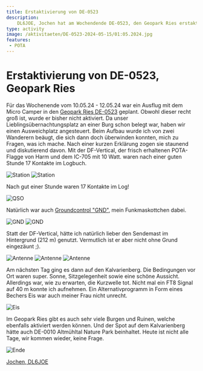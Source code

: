 ```yaml
---
title: Erstaktivierung von DE-0523
description:
    DL6JOE, Jochen hat am Wochendende DE-0523, den Geopark Ries erstaktiviert.
type: activity
image: /aktivitaeten/DE-0523-2024-05-15/01:05.2024.jpg
features:
 - POTA
---
```


# Erstaktivierung von DE-0523, Geopark Ries

Für das Wochenende vom 10.05.24 - 12.05.24 war ein Ausflug mit dem Micro Camper in den [Geopark Ries DE-0523](https://pota.app/#/park/DE-0523) geplant. Obwohl dieser recht groß ist, wurde er bisher nicht aktiviert. Da unser Lieblingsübernachtungsplatz an einer Burg schon belegt war, haben wir einen Ausweichplatz angesteuert. Beim Aufbau wurde ich von zwei Wanderern beäugt, die sich dann doch überwinden konnten, mich zu Fragen, was ich mache. Nach einer kurzen Erklärung zogen sie staunend und diskutierend davon. Mit der DF-Vertical, der frisch erhaltenen POTA-Flagge von Harm und dem IC-705 mit 10 Watt. waren nach einer guten Stunde 17 Kontakte im Logbuch.

![Station](/aktivitaeten/DE-0523-2024-05-15/00:05.2024.jpg)
![Station](/aktivitaeten/DE-0523-2024-05-15/02:05.2024.jpg)

Nach gut einer Stunde waren 17 Kontakte im Log!

![QSO](/aktivitaeten/DE-0523-2024-05-15/09:05.2024.jpg)

Natürlich war auch [Groundcontrol "GND"](https://www.instagram.com/groundcontrol_gnd/), mein Funkmaskottchen dabei.

![GND](/aktivitaeten/DE-0523-2024-05-15/04:05.2024.jpg)
![GND](/aktivitaeten/DE-0523-2024-05-15/06:05.2024.jpg)

Statt der DF-Vertical, hätte ich natürlich lieber den Sendemast im Hintergrund (212 m) genutzt. Vermutlich ist er aber nicht ohne Grund eingezäunt ;).

![Antenne](/aktivitaeten/DE-0523-2024-05-15/01:05.2024.jpg)
![Antenne](/aktivitaeten/DE-0523-2024-05-15/03:05.2024.jpg)
![Antenne](/aktivitaeten/DE-0523-2024-05-15/07:05.2024.jpg)

Am nächsten Tag ging es dann auf den Kalvarienberg. Die Bedingungen vor Ort waren super. Sonne, Sitzgelegenheit sowie eine schöne Aussicht. Allerdings war, wie zu erwarten, die Kurzwelle tot. Nicht mal ein FT8 Signal auf 40 m konnte ich aufnehmen. Ein Alternativprogramm in Form eines Bechers Eis war auch meiner Frau nicht unrecht.

![Eis](/aktivitaeten/DE-0523-2024-05-15/01:08.2024.jpg)

Im Geopark Ries gibt es auch sehr viele Burgen und Ruinen, welche ebenfalls aktiviert werden können. Und der Spot auf dem Kalvarienberg hätte auch DE-0010 Altmühltal Nature Park beinhaltet.
Heute ist nicht alle Tage, wir kommen wieder, keine Frage.

![Ende](/aktivitaeten/DE-0523-2024-05-15/05:05.2024.jpg)

[Jochen, DL6JOE](https://www.qrz.com/db/DL6JOE)
